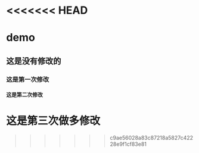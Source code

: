 <<<<<<< HEAD
=======
# demo
## 这是没有修改的
### 这是第一次修改
#### 这是第二次修改
# 这是第三次做多修改
>>>>>>> c9ae56028a83c87218a5827c42228e9f1cf83e81
